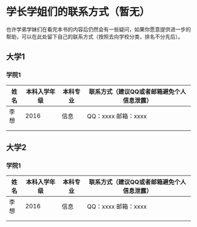 # 学长学姐们的联系方式（暂无）

也许学弟学妹们在看完本书的内容后仍然会有一些疑问，如果你愿意提供进一步的帮助，可以在此处留下自己的联系方式（按照去向学校分类，排名不分先后）。

## 大学1

### 学院1

| 姓名 | 本科入学年级 | 本科专业 | 联系方式（建议QQ或者邮箱避免个人信息泄露） |
| ---- | ------------ | -------- | ------------------------------------------ |
| 李想 | 2016         | 信息     | QQ：xxxx 邮箱：xxxx                        |
|      |              |          |                                            |
|      |              |          |                                            |

## 大学2

### 学院1

| 姓名 | 本科入学年级 | 本科专业 | 联系方式（建议QQ或者邮箱避免个人信息泄露） |
| ---- | ------------ | -------- | ------------------------------------------ |
| 李想 | 2016         | 信息     | QQ：xxxx 邮箱：xxxx                        |
|      |              |          |                                            |
|      |              |          |                                            |